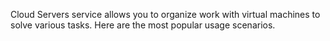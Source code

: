 Cloud Servers service allows you to organize work with virtual machines to solve various tasks. Here are the most popular usage scenarios.